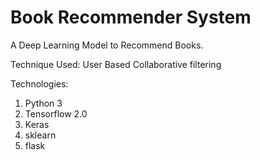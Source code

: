 # Book Recommender System

A Deep Learning Model to Recommend Books.

Technique Used: User Based Collaborative filtering 

Technologies:
  1) Python 3
  2) Tensorflow 2.0
  3) Keras
  4) sklearn
  5) flask
